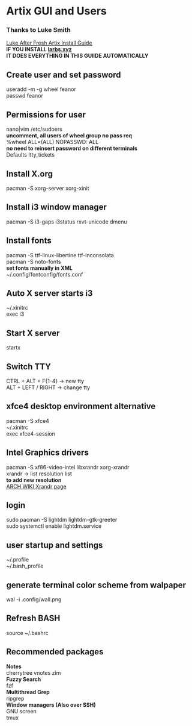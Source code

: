 # Artix GUI and Users
### Thanks to Luke Smith
[Luke After Fresh Artix Install Guide](https://www.youtube.com/watch?v=nSHOb8YU9Gw)  
**IF YOU INSTALL [larbs.xyz](https://larbs.xyz)**  
**IT DOES EVERYTHING IN THIS GUIIDE AUTOMATICALLY**  

## Create user and set password
useradd -m -g wheel feanor  
passwd feanor  

## Permissions for user
nano|vim /etc/sudoers  
**uncomment, all users of wheel group no pass req**  
%wheel ALL=(ALL) NOPASSWD: ALL   
**no need to reinsert password on different terminals**  
Defaults !tty_tickets  

## Install X.org
pacman -S xorg-server xorg-xinit

## Install i3 window manager
pacman -S i3-gaps i3status rxvt-unicode dmenu

## Install fonts
pacman -S ttf-linux-libertine ttf-inconsolata  
pacman -S noto-fonts  
**set fonts manually in XML**  
~/.config/fontconfig/fonts.conf  

## Auto X server starts i3
~/.xinitrc  
exec i3  

## Start X server
startx

## Switch TTY
CTRL + ALT + F{1-4} -> new tty  
ALT + LEFT / RIGHT -> change tty  

## xfce4 desktop environment alternative
pacman -S xfce4  
~/.xinitrc  
exec xfce4-session  

## Intel Graphics drivers
pacman -S xf86-video-intel libxrandr xorg-xrandr  
xrandr -> list resolution list  
**to add new resolution**  
[ARCH WIKI Xrandr page](https://wiki.archlinux.org/index.php/Xrandr#Adding_undetected_resolutions)  

## login
sudo pacman -S lightdm lightdm-gtk-greeter  
sudo systemctl enable lightdm.service  

## user startup and settings
~/.profile  
~/.bash_profile  

## generate terminal color scheme from walpaper
wal -i .config/wall.png

## Refresh BASH
source ~/.bashrc

## Recommended packages
**Notes**  
cherrytree vnotes zim  
**Fuzzy Search**  
fzf  
**Multithread Grep**  
ripgrep  
**Window managers (Also over SSH)**  
GNU screen  
tmux
